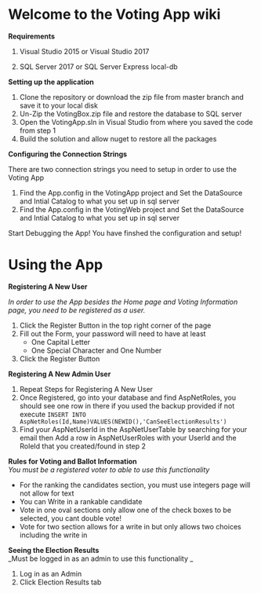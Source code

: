 # Welcome to the Voting App wiki

**Requirements**  

1. Visual Studio 2015 or Visual Studio 2017  

2. SQL Server 2017 or SQL Server Express local-db

**Setting up the application**  

1. Clone the repository or download the zip file from master branch and save it to your local disk
2. Un-Zip the VotingBox.zip file and restore the database to SQL server
3. Open the VotingApp.sln in Visual Studio from where you saved the code from step 1
4. Build the solution and allow nuget to restore all the packages

**Configuring the Connection Strings**

There are two connection strings you need to setup in order to use the Voting App

1. Find the App.config in the VotingApp project and Set the DataSource and Intial Catalog to what you set up in sql server
2. Find the App.config in the VotingWeb project and Set the DataSource and Intial Catalog to what you set up in sql server

Start Debugging the App! You have finshed the configuration and setup!


# Using the App

**Registering A New User**  

_In order to use the App besides the Home page and Voting Information page, you need to be registered as a user._

1. Click the Register Button in the top right corner of the page
2. Fill out the Form, your password will need to have at least
   * One Capital Letter
   * One Special Character and One Number
3. Click the Register Button

**Registering A New Admin User**  
1. Repeat Steps for Registering A New User
2. Once Registered, go into your database and find AspNetRoles, you should see one row in there if you used the backup provided if not execute `INSERT INTO AspNetRoles(Id,Name)VALUES(NEWID(),'CanSeeElectionResults') `
3. Find your AspNetUserId in the AspNetUserTable by searching for your email then Add a row in AspNetUserRoles with your UserId and the RoleId that you created/found in step 2

**Rules for Voting and Ballot Information**  
_You must be a registered voter to able to use this functionality_ 
* For the ranking the candidates section, you must use integers page will not allow for text
* You can Write in a rankable candidate
* Vote in one oval sections only allow one of the check boxes to be selected, you cant double vote!
* Vote for two section allows for a write in but only allows two choices including the write in

**Seeing the Election Results**  
_Must be logged in as an admin to use this functionality _
1. Log in as an Admin 
2. Click Election Results tab
